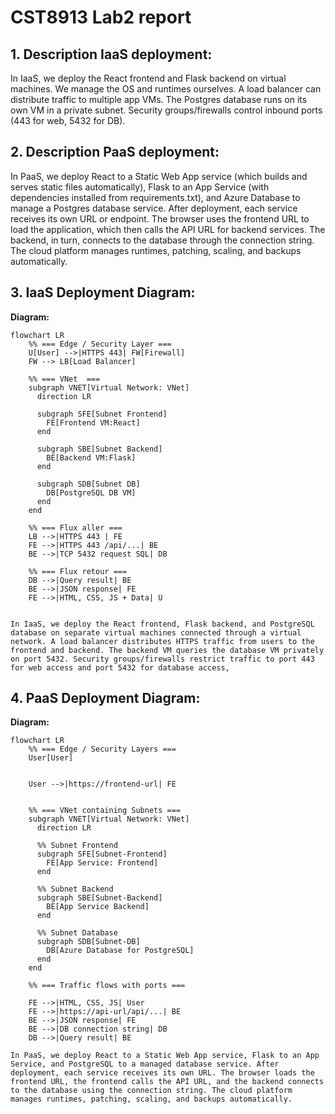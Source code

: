 # CST8913 Lab2 report

## 1. Description IaaS deployment:

In IaaS, we deploy the React frontend and Flask backend on virtual machines. We manage the OS and runtimes ourselves. A load balancer can distribute traffic to multiple app VMs. The Postgres database runs on its own VM in a private subnet. Security groups/firewalls control inbound ports (443 for web, 5432 for DB).

## 2. Description PaaS deployment:

In PaaS, we deploy React to a Static Web App service (which builds and serves static files automatically), Flask to an App Service (with dependencies installed from requirements.txt), and Azure Database to manage a Postgres database service. After deployment, each service receives its own URL or endpoint. The browser uses the frontend URL to load the application, which then calls the API URL for backend services. The backend, in turn, connects to the database through the connection string. The cloud platform manages runtimes, patching, scaling, and backups automatically.

## 3. IaaS Deployment Diagram:
**Diagram:**

```mermaid
flowchart LR
    %% === Edge / Security Layer ===
    U[User] -->|HTTPS 443| FW[Firewall]
    FW --> LB[Load Balancer]

    %% === VNet  ===
    subgraph VNET[Virtual Network: VNet]
      direction LR

      subgraph SFE[Subnet Frontend]
        FE[Frontend VM:React]
      end

      subgraph SBE[Subnet Backend]
        BE[Backend VM:Flask]
      end

      subgraph SDB[Subnet DB]
        DB[PostgreSQL DB VM]
      end
    end

    %% === Flux aller ===
    LB -->|HTTPS 443 | FE
    FE -->|HTTPS 443 /api/...| BE
    BE -->|TCP 5432 request SQL| DB

    %% === Flux retour ===
    DB -->|Query result| BE
    BE -->|JSON response| FE
    FE -->|HTML, CSS, JS + Data| U
    
```


    In IaaS, we deploy the React frontend, Flask backend, and PostgreSQL database on separate virtual machines connected through a virtual network. A load balancer distributes HTTPS traffic from users to the frontend and backend. The backend VM queries the database VM privately on port 5432. Security groups/firewalls restrict traffic to port 443 for web access and port 5432 for database access,


## 4. PaaS Deployment Diagram:

**Diagram:**

```mermaid
flowchart LR
    %% === Edge / Security Layers ===
    User[User]
   

    User -->|https://frontend-url| FE
    

    %% === VNet containing Subnets ===
    subgraph VNET[Virtual Network: VNet]
      direction LR

      %% Subnet Frontend
      subgraph SFE[Subnet-Frontend]
        FE[App Service: Frontend]
      end

      %% Subnet Backend
      subgraph SBE[Subnet-Backend]
        BE[App Service Backend]
      end

      %% Subnet Database
      subgraph SDB[Subnet-DB]
        DB[Azure Database for PostgreSQL]
      end
    end

    %% === Traffic flows with ports ===

    FE -->|HTML, CSS, JS| User
    FE -->|https://api-url/api/...| BE
    BE -->|JSON response| FE
    BE -->|DB connection string| DB
    DB -->|Query result| BE
```


    In PaaS, we deploy React to a Static Web App service, Flask to an App Service, and PostgreSQL to a managed database service. After deployment, each service receives its own URL. The browser loads the frontend URL, the frontend calls the API URL, and the backend connects to the database using the connection string. The cloud platform manages runtimes, patching, scaling, and backups automatically.








 
